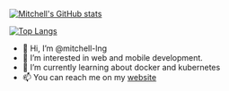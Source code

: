 
[![Mitchell's GitHub stats](https://github-readme-stats.vercel.app/api?username=mitchell-lng&count_private=true&theme=transparent&layout=compact)](https://github.com/anuraghazra/github-readme-stats)


[![Top Langs](https://github-readme-stats.vercel.app/api/top-langs/?username=mitchell-lng&theme=transparent&layout=compact)](https://github.com/anuraghazra/github-readme-stats)

- 👋 Hi, I’m @mitchell-lng
- 👀 I’m interested in web and mobile development.
- 🌱 I’m currently learning about docker and kubernetes
- 📫 You can reach me on my [website](https://mitchelllong.com)
